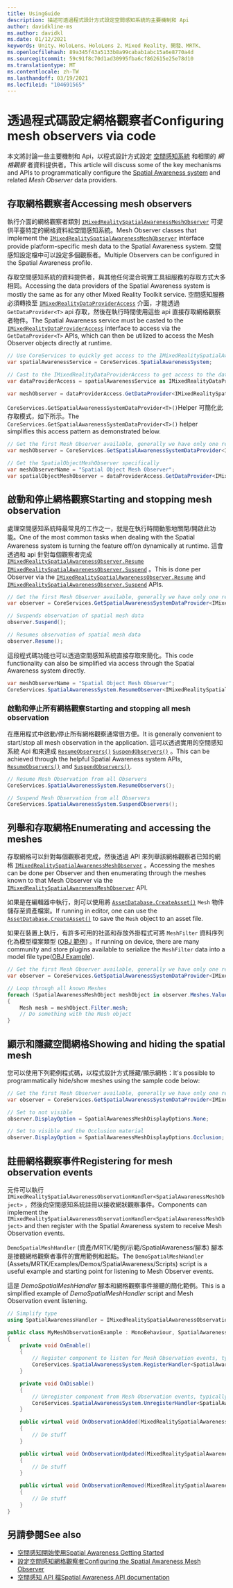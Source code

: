 ```yaml
---
title: UsingGuide
description: 描述可透過程式設計方式設定空間感知系統的主要機制和 Api
author: davidkline-ms
ms.author: davidkl
ms.date: 01/12/2021
keywords: Unity、HoloLens、HoloLens 2、Mixed Reality、開發、MRTK、
ms.openlocfilehash: 89a345f43a5133b8a99cabab1abc15a6e8770a4d
ms.sourcegitcommit: 59c91f8c70d1ad30995fba6cf862615e25e78d10
ms.translationtype: MT
ms.contentlocale: zh-TW
ms.lasthandoff: 03/19/2021
ms.locfileid: "104691565"
---
```

# <a name="configuring-mesh-observers-via-code"></a><span data-ttu-id="b4307-104">透過程式碼設定網格觀察者</span><span class="sxs-lookup"><span data-stu-id="b4307-104">Configuring mesh observers via code</span></span>

<span data-ttu-id="b4307-105">本文將討論一些主要機制和 Api，以程式設計方式設定 [空間感知系統](SpatialAwarenessGettingStarted.md) 和相關的 *網格觀察* 者資料提供者。</span><span class="sxs-lookup"><span data-stu-id="b4307-105">This article will discuss some of the key mechanisms and APIs to programmatically configure the [Spatial Awareness system](SpatialAwarenessGettingStarted.md) and related *Mesh Observer* data providers.</span></span>

## <a name="accessing-mesh-observers"></a><span data-ttu-id="b4307-106">存取網格觀察者</span><span class="sxs-lookup"><span data-stu-id="b4307-106">Accessing mesh observers</span></span>

<span data-ttu-id="b4307-107">執行介面的網格觀察者類別 [`IMixedRealitySpatialAwarenessMeshObserver`](xref:Microsoft.MixedReality.Toolkit.SpatialAwareness.IMixedRealitySpatialAwarenessMeshObserver) 可提供平臺特定的網格資料給空間感知系統。</span><span class="sxs-lookup"><span data-stu-id="b4307-107">Mesh Observer classes that implement the [`IMixedRealitySpatialAwarenessMeshObserver`](xref:Microsoft.MixedReality.Toolkit.SpatialAwareness.IMixedRealitySpatialAwarenessMeshObserver) interface provide platform-specific mesh data to the Spatial Awareness system.</span></span> <span data-ttu-id="b4307-108">空間感知設定檔中可以設定多個觀察者。</span><span class="sxs-lookup"><span data-stu-id="b4307-108">Multiple Observers can be configured in the Spatial Awareness profile.</span></span>

<span data-ttu-id="b4307-109">存取空間感知系統的資料提供者，與其他任何混合現實工具組服務的存取方式大多相同。</span><span class="sxs-lookup"><span data-stu-id="b4307-109">Accessing the data providers of the Spatial Awareness system is mostly the same as for any other Mixed Reality Toolkit service.</span></span> <span data-ttu-id="b4307-110">空間感知服務必須轉換至 [`IMixedRealityDataProviderAccess`](xref:Microsoft.MixedReality.Toolkit.IMixedRealityDataProviderAccess) 介面，才能透過 `GetDataProvider<T>` api 存取，然後在執行時間使用這些 api 直接存取網格觀察者物件。</span><span class="sxs-lookup"><span data-stu-id="b4307-110">The Spatial Awareness service must be casted to the [`IMixedRealityDataProviderAccess`](xref:Microsoft.MixedReality.Toolkit.IMixedRealityDataProviderAccess) interface to access via the `GetDataProvider<T>` APIs, which can then be utilized to access the Mesh Observer objects directly at runtime.</span></span>

```c#
// Use CoreServices to quickly get access to the IMixedRealitySpatialAwarenessSystem
var spatialAwarenessService = CoreServices.SpatialAwarenessSystem;

// Cast to the IMixedRealityDataProviderAccess to get access to the data providers
var dataProviderAccess = spatialAwarenessService as IMixedRealityDataProviderAccess;

var meshObserver = dataProviderAccess.GetDataProvider<IMixedRealitySpatialAwarenessMeshObserver>();
```

<span data-ttu-id="b4307-111">`CoreServices.GetSpatialAwarenessSystemDataProvider<T>()`Helper 可簡化此存取模式，如下所示。</span><span class="sxs-lookup"><span data-stu-id="b4307-111">The `CoreServices.GetSpatialAwarenessSystemDataProvider<T>()` helper simplifies this access pattern as demonstrated below.</span></span>

```c#
// Get the first Mesh Observer available, generally we have only one registered
var meshObserver = CoreServices.GetSpatialAwarenessSystemDataProvider<IMixedRealitySpatialAwarenessMeshObserver>();

// Get the SpatialObjectMeshObserver specifically
var meshObserverName = "Spatial Object Mesh Observer";
var spatialObjectMeshObserver = dataProviderAccess.GetDataProvider<IMixedRealitySpatialAwarenessMeshObserver>(meshObserverName);
```

## <a name="starting-and-stopping-mesh-observation"></a><span data-ttu-id="b4307-112">啟動和停止網格觀察</span><span class="sxs-lookup"><span data-stu-id="b4307-112">Starting and stopping mesh observation</span></span>

<span data-ttu-id="b4307-113">處理空間感知系統時最常見的工作之一，就是在執行時間動態地關閉/開啟此功能。</span><span class="sxs-lookup"><span data-stu-id="b4307-113">One of the most common tasks when dealing with the Spatial Awareness system is turning the feature off/on dynamically at runtime.</span></span> <span data-ttu-id="b4307-114">這會透過和 api 針對每個觀察者完成 [`IMixedRealitySpatialAwarenessObserver.Resume`](xref:Microsoft.MixedReality.Toolkit.SpatialAwareness.IMixedRealitySpatialAwarenessObserver.Resume) [`IMixedRealitySpatialAwarenessObserver.Suspend`](xref:Microsoft.MixedReality.Toolkit.SpatialAwareness.IMixedRealitySpatialAwarenessObserver.Suspend) 。</span><span class="sxs-lookup"><span data-stu-id="b4307-114">This is done per Observer via the [`IMixedRealitySpatialAwarenessObserver.Resume`](xref:Microsoft.MixedReality.Toolkit.SpatialAwareness.IMixedRealitySpatialAwarenessObserver.Resume) and [`IMixedRealitySpatialAwarenessObserver.Suspend`](xref:Microsoft.MixedReality.Toolkit.SpatialAwareness.IMixedRealitySpatialAwarenessObserver.Suspend) APIs.</span></span>

```c#
// Get the first Mesh Observer available, generally we have only one registered
var observer = CoreServices.GetSpatialAwarenessSystemDataProvider<IMixedRealitySpatialAwarenessMeshObserver>();

// Suspends observation of spatial mesh data
observer.Suspend();

// Resumes observation of spatial mesh data
observer.Resume();
```

<span data-ttu-id="b4307-115">這段程式碼功能也可以透過空間感知系統直接存取來簡化。</span><span class="sxs-lookup"><span data-stu-id="b4307-115">This code functionality can also be simplified via access through the Spatial Awareness system directly.</span></span>

```c#
var meshObserverName = "Spatial Object Mesh Observer";
CoreServices.SpatialAwarenessSystem.ResumeObserver<IMixedRealitySpatialAwarenessMeshObserver>(meshObserverName);
```

### <a name="starting-and-stopping-all-mesh-observation"></a><span data-ttu-id="b4307-116">啟動和停止所有網格觀察</span><span class="sxs-lookup"><span data-stu-id="b4307-116">Starting and stopping all mesh observation</span></span>

<span data-ttu-id="b4307-117">在應用程式中啟動/停止所有網格觀察通常很方便。</span><span class="sxs-lookup"><span data-stu-id="b4307-117">It is generally convenient to start/stop all mesh observation in the application.</span></span> <span data-ttu-id="b4307-118">這可以透過實用的空間感知系統 Api 和來達成 [`ResumeObservers()`](xref:Microsoft.MixedReality.Toolkit.SpatialAwareness.IMixedRealitySpatialAwarenessSystem.ResumeObservers) [`SuspendObservers()`](xref:Microsoft.MixedReality.Toolkit.SpatialAwareness.IMixedRealitySpatialAwarenessSystem.SuspendObservers) 。</span><span class="sxs-lookup"><span data-stu-id="b4307-118">This can be achieved through the helpful Spatial Awareness system APIs, [`ResumeObservers()`](xref:Microsoft.MixedReality.Toolkit.SpatialAwareness.IMixedRealitySpatialAwarenessSystem.ResumeObservers) and [`SuspendObservers()`](xref:Microsoft.MixedReality.Toolkit.SpatialAwareness.IMixedRealitySpatialAwarenessSystem.SuspendObservers).</span></span>

```c#
// Resume Mesh Observation from all Observers
CoreServices.SpatialAwarenessSystem.ResumeObservers();

// Suspend Mesh Observation from all Observers
CoreServices.SpatialAwarenessSystem.SuspendObservers();
```

## <a name="enumerating-and-accessing-the-meshes"></a><span data-ttu-id="b4307-119">列舉和存取網格</span><span class="sxs-lookup"><span data-stu-id="b4307-119">Enumerating and accessing the meshes</span></span>

<span data-ttu-id="b4307-120">存取網格可以針對每個觀察者完成，然後透過 API 來列舉該網格觀察者已知的網格 [`IMixedRealitySpatialAwarenessMeshObserver`](xref:Microsoft.MixedReality.Toolkit.SpatialAwareness.IMixedRealitySpatialAwarenessMeshObserver) 。</span><span class="sxs-lookup"><span data-stu-id="b4307-120">Accessing the meshes can be done per Observer and then enumerating through the meshes known to that Mesh Observer via the [`IMixedRealitySpatialAwarenessMeshObserver`](xref:Microsoft.MixedReality.Toolkit.SpatialAwareness.IMixedRealitySpatialAwarenessMeshObserver) API.</span></span>

<span data-ttu-id="b4307-121">如果是在編輯器中執行，則可以使用將 [`AssetDatabase.CreateAsset()`](https://docs.unity3d.com/ScriptReference/AssetDatabase.CreateAsset.html) `Mesh` 物件儲存至資產檔案。</span><span class="sxs-lookup"><span data-stu-id="b4307-121">If running in editor, one can use the [`AssetDatabase.CreateAsset()`](https://docs.unity3d.com/ScriptReference/AssetDatabase.CreateAsset.html) to save the `Mesh` object to an asset file.</span></span>

<span data-ttu-id="b4307-122">如果在裝置上執行，有許多可用的社區和存放外掛程式可將 `MeshFilter` 資料序列化為模型檔案類型 ([OBJ 範例](http://wiki.unity3d.com/index.php/ObjExporter)) 。</span><span class="sxs-lookup"><span data-stu-id="b4307-122">If running on device, there are many community and store plugins available to serialize the `MeshFilter` data into a model file type([OBJ Example](http://wiki.unity3d.com/index.php/ObjExporter)).</span></span>

```c#
// Get the first Mesh Observer available, generally we have only one registered
var observer = CoreServices.GetSpatialAwarenessSystemDataProvider<IMixedRealitySpatialAwarenessMeshObserver>();

// Loop through all known Meshes
foreach (SpatialAwarenessMeshObject meshObject in observer.Meshes.Values)
{
    Mesh mesh = meshObject.Filter.mesh;
    // Do something with the Mesh object
}
```

## <a name="showing-and-hiding-the-spatial-mesh"></a><span data-ttu-id="b4307-123">顯示和隱藏空間網格</span><span class="sxs-lookup"><span data-stu-id="b4307-123">Showing and hiding the spatial mesh</span></span>

<span data-ttu-id="b4307-124">您可以使用下列範例程式碼，以程式設計方式隱藏/顯示網格：</span><span class="sxs-lookup"><span data-stu-id="b4307-124">It's possible to programmatically hide/show meshes using the sample code below:</span></span>

```c#
// Get the first Mesh Observer available, generally we have only one registered
var observer = CoreServices.GetSpatialAwarenessSystemDataProvider<IMixedRealitySpatialAwarenessMeshObserver>();

// Set to not visible
observer.DisplayOption = SpatialAwarenessMeshDisplayOptions.None;

// Set to visible and the Occlusion material
observer.DisplayOption = SpatialAwarenessMeshDisplayOptions.Occlusion;
```

## <a name="registering-for-mesh-observation-events"></a><span data-ttu-id="b4307-125">註冊網格觀察事件</span><span class="sxs-lookup"><span data-stu-id="b4307-125">Registering for mesh observation events</span></span>

<span data-ttu-id="b4307-126">元件可以執行 `IMixedRealitySpatialAwarenessObservationHandler<SpatialAwarenessMeshObject>` ，然後向空間感知系統註冊以接收網狀觀察事件。</span><span class="sxs-lookup"><span data-stu-id="b4307-126">Components can implement the `IMixedRealitySpatialAwarenessObservationHandler<SpatialAwarenessMeshObject>` and then register with the Spatial Awareness system to receive Mesh Observation events.</span></span>

<span data-ttu-id="b4307-127">`DemoSpatialMeshHandler` (資產/MRTK/範例/示範/SpatialAwareness/腳本) 腳本是接聽網格觀察者事件的實用範例和起點。</span><span class="sxs-lookup"><span data-stu-id="b4307-127">The `DemoSpatialMeshHandler` (Assets/MRTK/Examples/Demos/SpatialAwareness/Scripts) script is a useful example and starting point for listening to Mesh Observer events.</span></span>

<span data-ttu-id="b4307-128">這是 *DemoSpatialMeshHandler* 腳本和網格觀察事件接聽的簡化範例。</span><span class="sxs-lookup"><span data-stu-id="b4307-128">This is a simplified example of *DemoSpatialMeshHandler* script and Mesh Observation event listening.</span></span>

```c#
// Simplify type
using SpatialAwarenessHandler = IMixedRealitySpatialAwarenessObservationHandler<SpatialAwarenessMeshObject>;

public class MyMeshObservationExample : MonoBehaviour, SpatialAwarenessHandler
{
    private void OnEnable()
    {
        // Register component to listen for Mesh Observation events, typically done in OnEnable()
        CoreServices.SpatialAwarenessSystem.RegisterHandler<SpatialAwarenessHandler>(this);
    }

    private void OnDisable()
    {
        // Unregister component from Mesh Observation events, typically done in OnDisable()
        CoreServices.SpatialAwarenessSystem.UnregisterHandler<SpatialAwarenessHandler>(this);
    }

    public virtual void OnObservationAdded(MixedRealitySpatialAwarenessEventData<SpatialAwarenessMeshObject> eventData)
    {
        // Do stuff
    }

    public virtual void OnObservationUpdated(MixedRealitySpatialAwarenessEventData<SpatialAwarenessMeshObject> eventData)
    {
        // Do stuff
    }

    public virtual void OnObservationRemoved(MixedRealitySpatialAwarenessEventData<SpatialAwarenessMeshObject> eventData)
    {
        // Do stuff
    }
}
```

## <a name="see-also"></a><span data-ttu-id="b4307-129">另請參閱</span><span class="sxs-lookup"><span data-stu-id="b4307-129">See also</span></span>

- [<span data-ttu-id="b4307-130">空間感知開始使用</span><span class="sxs-lookup"><span data-stu-id="b4307-130">Spatial Awareness Getting Started</span></span>](SpatialAwarenessGettingStarted.md)
- [<span data-ttu-id="b4307-131">設定空間感知網格觀察者</span><span class="sxs-lookup"><span data-stu-id="b4307-131">Configuring the Spatial Awareness Mesh Observer</span></span>](ConfiguringSpatialAwarenessMeshObserver.md)
- [<span data-ttu-id="b4307-132">空間感知 API 檔</span><span class="sxs-lookup"><span data-stu-id="b4307-132">Spatial Awareness API documentation</span></span>](xref:Microsoft.MixedReality.Toolkit.SpatialAwareness)
